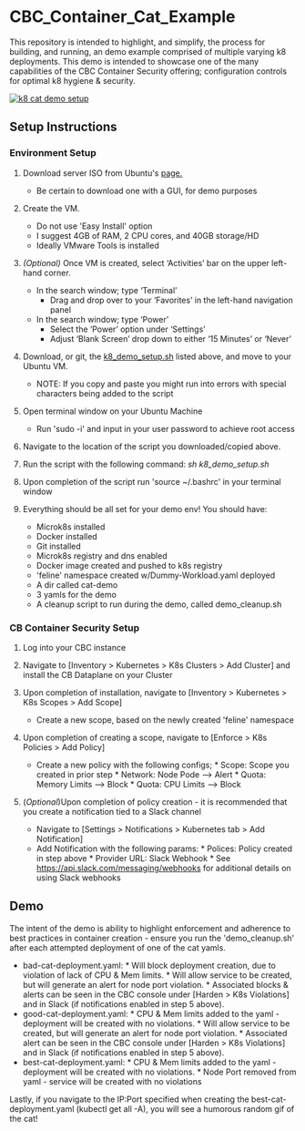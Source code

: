 # CBC_Container_Cat_Example
This repository is intended to highlight, and simplify, the process for building, and running, an demo example comprised of multiple varying k8 deployments. This demo is intended to showcase one of the many capabilities of the CBC Container Security offering; configuration controls for optimal k8 hygiene & security. 

[![k8 cat demo setup](https://j.gifs.com/E8Dl2Y.gif)](https://youtu.be/Tay6iOislKU)
​

## Setup Instructions

### Environment Setup
1. Download server ISO from Ubuntu's [page.](https://releases.ubuntu.com/20.04/)
    * Be certain to download one with a GUI, for demo purposes
    
2. Create the VM.
    * Do not use 'Easy Install' option
    * I suggest 4GB of RAM, 2 CPU cores, and 40GB storage/HD
    * Ideally VMware Tools is installed
    
3. _(Optional)_ Once VM is created, select ‘Activities’ bar on the upper left-hand corner.
    * In the search window; type ‘Terminal’
      * Drag and drop over to your ‘Favorites’ in the left-hand navigation panel
    * In the search window; type ‘Power’
      * Select the ‘Power’ option under ‘Settings’
      * Adjust ‘Blank Screen’ drop down to either ‘15 Minutes’ or ‘Never’
      
4. Download, or git, the [k8_demo_setup.sh]() listed above, and move to your Ubuntu VM.
    * NOTE: If you copy and paste you might run into errors with special characters being added to the script
    
5. Open terminal window on your Ubuntu Machine
    * Run 'sudo -i' and input in your user password to achieve root access
    
6. Navigate to the location of the script you downloaded/copied above.

7. Run the script with the following command: _sh k8_demo_setup.sh_

8. Upon completion of the script run 'source  ~/.bashrc' in your terminal window

9. Everything should be all set for your demo env! You should have:
      * Microk8s installed
      * Docker installed
      * Git installed
      * Microk8s registry and dns enabled
      * Docker image created and pushed to k8s registry
      * 'feline' namespace created w/Dummy-Workload.yaml deployed
      * A dir called cat-demo
      * 3 yamls for the demo
      * A cleanup script to run during the demo, called demo_cleanup.sh

### CB Container Security Setup

1. Log into your CBC instance

2. Navigate to \[Inventory > Kubernetes > K8s Clusters > Add Cluster\] and install the CB Dataplane on your Cluster

3. Upon completion of installation, navigate to \[Inventory > Kubernetes > K8s Scopes > Add Scope\]
      * Create a new scope, based on the newly created 'feline' namespace

4. Upon completion of creating a scope, navigate to \[Enforce > K8s Policies > Add Policy\]
      * Create a new policy with the following configs;
            * Scope: Scope you created in prior step
            * Network: Node Pode --> Alert
            * Quota: Memory Limits --> Block
            * Quota: CPU Limits --> Block

5. (_Optional_)Upon completion of policy creation - it is recommended that you create a notification tied to a Slack channel
      * Navigate to \[Settings > Notifications > Kubernetes tab > Add Notification\]
      * Add Notification with the following params:
            * Polices: Policy created in step above
            * Provider URL: Slack Webhook
                  * See https://api.slack.com/messaging/webhooks for additional details on using Slack webhooks

## Demo 

The intent of the demo is ability to highlight enforcement and adherence to best practices in container creation - ensure you run the 'demo_cleanup.sh' after each attempted deployment of one of the cat yamls.

   * bad-cat-deployment.yaml:
         * Will block deployment creation, due to violation of lack of CPU & Mem limits. 
         * Will allow service to be created, but will generate an alert for node port violation.
               *  Associated blocks & alerts can be seen in the CBC console under \[Harden > K8s Violations\] and in Slack (if notifications enabled in step 5 above).
   * good-cat-deployment.yaml:
         * CPU & Mem limits added to the yaml - deployment will be created with no violations.
         * Will allow service to be created, but will generate an alert for node port violation.
               *  Associated alert can be seen in the CBC console under \[Harden > K8s Violations\] and in Slack (if notifications enabled in step 5 above).
   * best-cat-deployment.yaml:
         * CPU & Mem limits added to the yaml - deployment will be created with no violations.
         * Node Port removed from yaml - service will be created with no violations
 
Lastly, if you navigate to the IP:Port specified when creating the best-cat-deployment.yaml (kubectl get all -A), you will see a humorous random gif of the cat!



    
      
      

    
